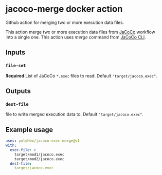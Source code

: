 # jacoco-merge docker action
Github action for merging two or more execution data files.

This action merge two or more execution data files from [JaCoCo](https://www.jacoco.org/jacoco/trunk/index.html) workflow into a single one.
This action uses *merge* command from  [JaCoCo CLI](https://www.jacoco.org/jacoco/trunk/doc/cli.html). 

## Inputs

### `file-set`

**Required** List of JaCoCo `*.exec` files to read. Default `"target/jacoco.exec"`.

## Outputs

### `dest-file`

file to write merged execution data to. Default `"target/jacoco.exec"`.

## Example usage

```yaml
uses: poloHex/jacoco-exec-merge@v1
with:
  exec-file: > 
    target/mod1/jacoco.exec
    target/mod2/jacoco.exec
  dest-file:
    target/jacoco.exec
```
